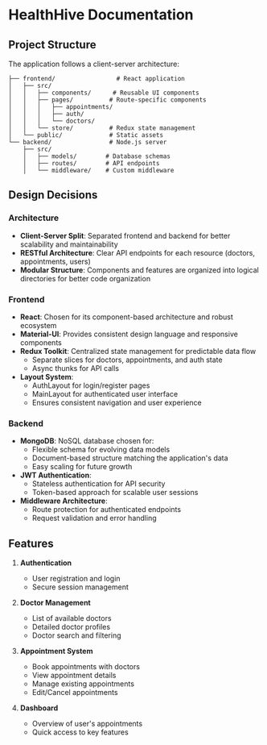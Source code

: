 # HealthHive Documentation

## Project Structure

The application follows a client-server architecture:

```
├── frontend/                 # React application
│   ├── src/
│   │   ├── components/      # Reusable UI components
│   │   ├── pages/          # Route-specific components
│   │   │   ├── appointments/
│   │   │   ├── auth/
│   │   │   └── doctors/
│   │   └── store/          # Redux state management
│   └── public/             # Static assets
└── backend/                # Node.js server
    ├── src/
    │   ├── models/        # Database schemas
    │   ├── routes/        # API endpoints
    │   └── middleware/    # Custom middleware
```

## Design Decisions

### Architecture
- **Client-Server Split**: Separated frontend and backend for better scalability and maintainability
- **RESTful Architecture**: Clear API endpoints for each resource (doctors, appointments, users)
- **Modular Structure**: Components and features are organized into logical directories for better code organization

### Frontend
- **React**: Chosen for its component-based architecture and robust ecosystem
- **Material-UI**: Provides consistent design language and responsive components
- **Redux Toolkit**: Centralized state management for predictable data flow
  - Separate slices for doctors, appointments, and auth state
  - Async thunks for API calls
- **Layout System**: 
  - AuthLayout for login/register pages
  - MainLayout for authenticated user interface
  - Ensures consistent navigation and user experience

### Backend
- **MongoDB**: NoSQL database chosen for:
  - Flexible schema for evolving data models
  - Document-based structure matching the application's data
  - Easy scaling for future growth
- **JWT Authentication**: 
  - Stateless authentication for API security
  - Token-based approach for scalable user sessions
- **Middleware Architecture**:
  - Route protection for authenticated endpoints
  - Request validation and error handling

## Features

1. **Authentication**
   - User registration and login
   - Secure session management

2. **Doctor Management**
   - List of available doctors
   - Detailed doctor profiles
   - Doctor search and filtering

3. **Appointment System**
   - Book appointments with doctors
   - View appointment details
   - Manage existing appointments
   - Edit/Cancel appointments

4. **Dashboard**
   - Overview of user's appointments
   - Quick access to key features
